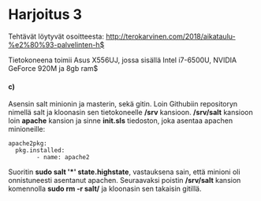 # Harjoitus 3

Tehtävät löytyvät osoitteesta: http://terokarvinen.com/2018/aikataulu-%e2%80%93-palvelinten-h$

Tietokoneena toimii Asus X556UJ, jossa sisällä Intel i7-6500U, NVIDIA GeForce 920M ja 8gb ram$

#### c)

Asensin salt minionin ja masterin, sekä gitin. Loin Githubiin repositoryn nimellä salt ja kloonasin sen tietokoneelle **/srv** kansioon. **/srv/salt** kansioon loin **apache** kansion ja sinne **init.sls** tiedoston, joka asentaa apachen minioneille:

 	apache2pkg:
  	  pkg.installed:
    	    - name: apache2

Suoritin **sudo salt '*' state.highstate**, vastauksena sain, että minioni oli onnistuneesti asentanut apachen. Seuraavaksi poistin **/srv/salt** kansion komennolla **sudo rm -r salt/** ja kloonasin sen takaisin gitillä.
